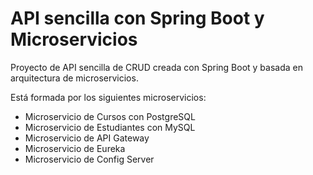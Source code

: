 # API sencilla con Spring Boot y Microservicios

Proyecto de API sencilla de CRUD creada con Spring Boot y basada en arquitectura de microservicios.

Está formada por los siguientes microservicios:

- Microservicio de Cursos con PostgreSQL
- Microservicio de Estudiantes con MySQL
- Microservicio de API Gateway
- Microservicio de Eureka
- Microservicio de Config Server
